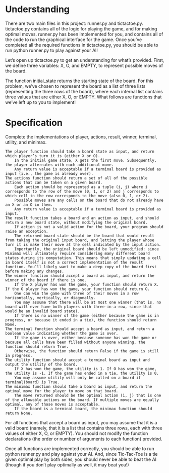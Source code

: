 # Understanding

There are two main files in this project: runner.py and tictactoe.py. tictactoe.py contains all of the logic for playing the game, and for making optimal moves. runner.py has been implemented for you, and contains all of the code to run the graphical interface for the game. Once you’ve completed all the required functions in tictactoe.py, you should be able to run python runner.py to play against your AI!

Let’s open up tictactoe.py to get an understanding for what’s provided. First, we define three variables: X, O, and EMPTY, to represent possible moves of the board.

The function initial_state returns the starting state of the board. For this problem, we’ve chosen to represent the board as a list of three lists (representing the three rows of the board), where each internal list contains three values that are either X, O, or EMPTY. What follows are functions that we’ve left up to you to implement!

# Specification

Complete the implementations of player, actions, result, winner, terminal, utility, and minimax.

    The player function should take a board state as input, and return which player’s turn it is (either X or O).
        In the initial game state, X gets the first move. Subsequently, the player alternates with each additional move.
        Any return value is acceptable if a terminal board is provided as input (i.e., the game is already over).
    The actions function should return a set of all of the possible actions that can be taken on a given board.
        Each action should be represented as a tuple (i, j) where i corresponds to the row of the move (0, 1, or 2) and j corresponds to which cell in the row corresponds to the move (also 0, 1, or 2).
        Possible moves are any cells on the board that do not already have an X or an O in them.
        Any return value is acceptable if a terminal board is provided as input.
    The result function takes a board and an action as input, and should return a new board state, without modifying the original board.
        If action is not a valid action for the board, your program should raise an exception.
        The returned board state should be the board that would result from taking the original input board, and letting the player whose turn it is make their move at the cell indicated by the input action.
        Importantly, the original board should be left unmodified: since Minimax will ultimately require considering many different board states during its computation. This means that simply updating a cell in board itself is not a correct implementation of the result function. You’ll likely want to make a deep copy of the board first before making any changes.
    The winner function should accept a board as input, and return the winner of the board if there is one.
        If the X player has won the game, your function should return X. If the O player has won the game, your function should return O.
        One can win the game with three of their moves in a row horizontally, vertically, or diagonally.
        You may assume that there will be at most one winner (that is, no board will ever have both players with three-in-a-row, since that would be an invalid board state).
        If there is no winner of the game (either because the game is in progress, or because it ended in a tie), the function should return None.
    The terminal function should accept a board as input, and return a boolean value indicating whether the game is over.
        If the game is over, either because someone has won the game or because all cells have been filled without anyone winning, the function should return True.
        Otherwise, the function should return False if the game is still in progress.
    The utility function should accept a terminal board as input and output the utility of the board.
        If X has won the game, the utility is 1. If O has won the game, the utility is -1. If the game has ended in a tie, the utility is 0.
        You may assume utility will only be called on a board if terminal(board) is True.
    The minimax function should take a board as input, and return the optimal move for the player to move on that board.
        The move returned should be the optimal action (i, j) that is one of the allowable actions on the board. If multiple moves are equally optimal, any of those moves is acceptable.
        If the board is a terminal board, the minimax function should return None.

For all functions that accept a board as input, you may assume that it is a valid board (namely, that it is a list that contains three rows, each with three values of either X, O, or EMPTY). You should not modify the function declarations (the order or number of arguments to each function) provided.

Once all functions are implemented correctly, you should be able to run python runner.py and play against your AI. And, since Tic-Tac-Toe is a tie given optimal play by both sides, you should never be able to beat the AI (though if you don’t play optimally as well, it may beat you!)